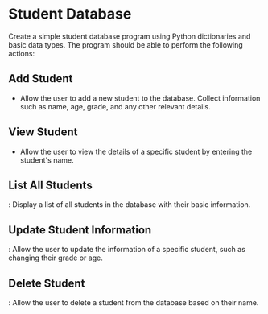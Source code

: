 # Student Database

Create a simple student database program using Python dictionaries and basic data types. The program should be able to perform the following actions:

## Add Student
- Allow the user to add a new student to the database. Collect information such as name, age, grade, and any other relevant details.

## View Student
- Allow the user to view the details of a specific student by entering the student's name.

## List All Students
: Display a list of all students in the database with their basic information.

## Update Student Information
: Allow the user to update the information of a specific student, such as changing their grade or age.

## Delete Student
: Allow the user to delete a student from the database based on their name.
